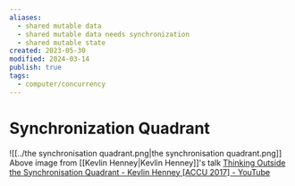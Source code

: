 ```yaml
---
aliases:
  - shared mutable data
  - shared mutable data needs synchronization
  - shared mutable state
created: 2023-05-30
modified: 2024-03-14
publish: true
tags:
  - computer/concurrency
---
```


# Synchronization Quadrant

![[../the synchronisation quadrant.png|the synchronisation quadrant.png]]
Above image from [[Kevlin Henney|Kevlin Henney]]'s talk [Thinking Outside the Synchronisation Quadrant - Kevlin Henney [ACCU 2017] - YouTube](https://www.youtube.com/watch?v=UJrmee7o68A)